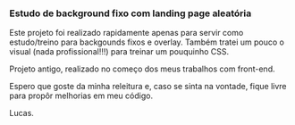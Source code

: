 ### Estudo de background fixo com landing page aleatória

Este projeto foi realizado rapidamente apenas para servir como estudo/treino para backgounds fixos e overlay. Também tratei um pouco o visual (nada profissional!!!) para treinar um pouquinho CSS.

Projeto antigo, realizado no começo dos meus trabalhos com front-end.

Espero que goste da minha releitura e, caso se sinta na vontade, fique livre para propôr melhorias em meu código.

Lucas.
